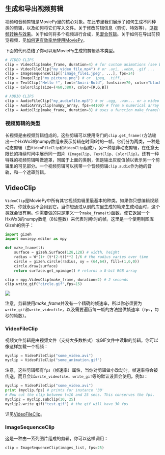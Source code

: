 ## 生成和导出视频剪辑

视频和音频剪辑是MoviePy里的核心对象。在此节里我们展示了如何生成不同种类的剪辑，以及如何将它们写入文件。关于修改剪辑信息（剪切、特效等），见[视频转换与效果](https://github.com/APhun/moviepy-cn/blob/master/MoviePy入门/视频转换与效果.md)。关于如何将多个视频进行合成，见[混合剪辑](https://github.com/APhun/moviepy-cn/blob/master/MoviePy入门/混合剪辑.md)。关于如何在导出前预览视频，见[如何更有效率地使用MoviePy](https://github.com/APhun/moviepy-cn/blob/master/MoviePy入门/如何更有效率地使用MoviePy.md)。

下面的代码总结了你可以用MoviePy生成的剪辑基本类型。

```python
# VIDEO CLIPS
clip = VideoClip(make_frame, duration=4) # for custom animations (see below)
clip = VideoFileClip("my_video_file.mp4") # or .avi, .webm, .gif ...
clip = ImageSequenceClip(['image_file1.jpeg', ...], fps=24)
clip = ImageClip("my_picture.png") # or .jpeg, .tiff, ...
clip = TextClip("Hello !", font="Amiri-Bold", fontsize=70, color="black")
clip = ColorClip(size=(460,380), color=[R,G,B])

# AUDIO CLIPS
clip = AudioFileClip("my_audiofile.mp3") # or .ogg, .wav... or a video !
clip = AudioArrayClip(numpy_array, fps=44100) # from a numerical array
clip = AudioClip(make_frame, duration=3) # uses a function make_frame(t)
```

### 视频剪辑的类型

长视频是由视频剪辑组成的。这些剪辑可以使用专门的`clip.get_frame()`方法输出一个HxWx3的numpy数组来表示剪辑在时间t时的一帧。它们分为两类，一种是动态剪辑（由`VideoFileClip`和`VideoClip`组成），另一种是非动态剪辑，在任意无限长的持续时间中展示同一图片（`ImageClip`、`TextClip`、`ColorClip`）。还有一种特殊的视频剪辑叫做遮罩，同属于上面的类别，但是输出灰度值帧以表示另一个剪辑里的可见部分。一个视频剪辑可以携带一个音频剪辑`clip.audio`作为她的音轨，和一个遮罩剪辑。

## VideoClip

`VideoClip`是MoviePy中所有其它视频剪辑里最基本的种类。如果你只想编辑视频文件，你就永远不会用到它。当你想通过从别的库里生成的帧来生成动画时，这个类就会很有用。你需要做的只是定义一个`make_frame(t)`函数，使它返回一个HxWx3的numpy数组（8位整数）来代表时间t时的帧。这里是一个使用制图库Gizeh的例子：

```python
import gizeh
import moviepy.editor as mpy

def make_frame(t):
    surface = gizeh.Surface(128,128) # width, height
    radius = W*(1+ (t*(2-t))**2 )/6 # the radius varies over time
    circle = gizeh.circle(radius, xy = (64,64), fill=(1,0,0))
    circle.draw(surface)
    return surface.get_npimage() # returns a 8-bit RGB array

clip = mpy.VideoClip(make_frame, duration=2) # 2 seconds
clip.write_gif("circle.gif",fps=15)
```

![](http://zulko.github.io/moviepy/_images/circle.gif)

注意，剪辑使用*make_frame*并没有一个精确的帧速率，所以你必须要为`write_gif`和`write_videofile`，以及需要遍历每一帧的方法提供帧速率（`fps`，每秒的帧数）。

### VideoFileClip

视频文件剪辑是由视频文件（支持大多数格式）或GIF文件中读取的剪辑。你可以像这样加载一个视频：

```python
myclip = VideoFileClip("some_video.avi")
myclip = VideoFileClip("some_animation.gif")
```

注意，这些剪辑都有`fps`（帧速率）属性，当你对剪辑做小改动时，帧速率将会被传送，而且会以`write_videofile`、`write_gif`等的默认设置会使用。例如：

```python
myclip = VideoFileClip("some_video.avi")
print (myclip.fps) # prints for instance '30'
# Now cut the clip between t=10 and 25 secs. This conserves the fps.
myclip2 = myclip.subclip(10, 25)
myclip2.write_gif("test.gif") # the gif will have 30 fps
```

详见[VideoFileClip]()。

### ImageSequenceClip

这是一种由一系列图片组成的剪辑，你可以这样调用：

```python
clip = ImageSequenceClip(images_list, fps=25)
```
